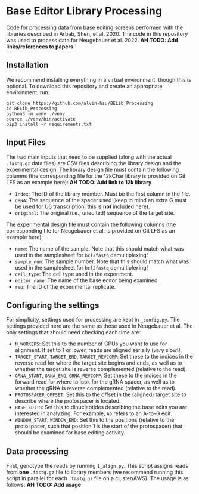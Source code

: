 # Base Editor Library Processing
Code for processing data from base editing screens performed with the libraries described in Arbab, Shen, et al. 2020. The code in this repository was used to process data for Neugebauer et al. 2022. **AH TODO: Add links/references to papers**
## Installation
We recommend installing everything in a virtual environment, though this is optional. To download this repository and create an appropriate environment, run:
```
git clone https://github.com/alvin-hsu/BELib_Processing
cd BELib_Processing
python3 -m venv ./venv
source ./venv/bin/activate
pip3 install -r requirements.txt
```

## Input Files
The two main inputs that need to be supplied (along with the actual `.fastq.gz` data files) are CSV files describing the library design and the experimental design. The library design file must contain the following columns (the corresponding file for the 12kChar library is provided on Git LFS as an example here):  **AH TODO: Add link to 12k library**
- `Index`: The ID of the library member. Must be the first column in the file.
- `gRNA`: The sequence of the spacer used (keep in mind an extra G must be used for U6 transcription; this is **not** included here).
- `original`: The original (i.e., unedited) sequence of the target site.

The experimental design file must contain the following columns (the corresponding file for Neugebauer et al. is provided on Git LFS as an example here):
- `name`: The name of the sample. Note that this should match what was used in the samplesheet for `bcl2fastq` demultiplexing!
- `sample_num`: The sample number. Note that this should match what was used in the samplesheet for `bcl2fastq` demultiplexing!
- `cell_type`: The cell type used in the experiment.
- `editor_name`: The name of the base editor being examined.
- `rep`: The ID of the experimental replicate.

## Configuring the settings
For simplicity, settings used for processing are kept in `_config.py`. The settings provided here are the same as those used in Neugebauer et al. The only settings that should need checking each time are:
- `N_WORKERS`: Set this to the number of CPUs you want to use for alignment. If set to 1 or lower, reads are aligned serially (*very* slow!).
- `TARGET_START`, `TARGET_END`, `TARGET_REVCOMP`: Set these to the indices in the reverse read for where the target site begins and ends, as well as to whether the target site is reverse complemented (relative to the read).
- `GRNA_START`, `GRNA_END`, `GRNA_REVCOMP`: Set these to the indices in the forward read for where to look for the gRNA spacer, as well as to whether the gRNA is reverse complemented (relative to the read).
- `PROTOSPACER_OFFSET`: Set this to the offset in the (aligned) target site to describe where the protospacer is located.
- `BASE_EDITS`: Set this to dinucleotides describing the base edits you are interested in analyzing. For example, `AG` refers to an A-to-G edit.
- `WINDOW_START`, `WINDOW_END`: Set this to the positions (relative to the protospacer, such that position 1 is the start of the protospacer) that should be examined for base editing activity.

## Data processing
First, genotype the reads by running `1_align.py`. This script assigns reads from **one** `.fastq.gz` file to library members (we recommend running this script in parallel for each `.fastq.gz` file on a cluster/AWS). The usage is as follows:  **AH TODO: Add usage**
